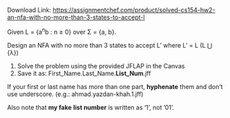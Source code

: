 Download Link: https://assignmentchef.com/product/solved-cs154-hw2-an-nfa-with-no-more-than-3-states-to-accept-l
<br>



Given L = {a<sup>n</sup>b : n ≥ 0} over Σ = {a, b}.

Design an NFA with no more than 3 states to accept L’ where L’ = L (L ⋃ {λ})

<ol>

 <li>Solve the problem using the provided JFLAP in the Canvas</li>

 <li>Save it as: First_Name.Last_Name.<strong>List_Num</strong>.jff</li>

</ol>

If your first or last name has more than one part, <strong>hyphenate</strong> them and  don’t use underscore. (e.g.: ahmad.yazdan-khah.1.jff)

Also note that <strong>my fake</strong> <strong>list number</strong> is written as ‘1’, not ’01’.



